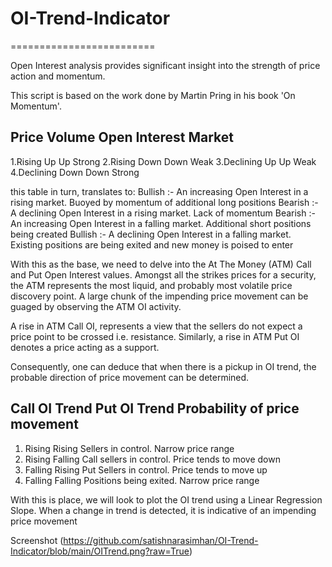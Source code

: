 # OI-Trend-Indicator
=========================

Open Interest analysis provides significant insight into the strength of price action and momentum.

This script is based on the work done by Martin Pring in his book 'On Momentum'.

Price                  Volume                     Open Interest                 Market
-------------------------------------------------------------------------------------------
1.Rising                Up                         Up                           Strong
2.Rising                Down                       Down                         Weak
3.Declining             Up                         Up                           Weak
4.Declining             Down                       Down                         Strong

this table in turn, translates to:
Bullish :- An increasing Open Interest in a rising market. Buoyed by momentum of additional long positions
Bearish :- A declining Open Interest in a rising market. Lack of momentum
Bearish :- An increasing Open Interest in a falling market. Additional short positions being created
Bullish :- A declining Open Interest in a falling market. Existing positions are being exited and new money is poised to enter

With this as the base, we need to delve into the At The Money (ATM) Call and Put Open Interest values. 
Amongst all the strikes prices for a security, the ATM represents the most liquid, and probably most volatile price discovery point. A large chunk of the impending price movement can be guaged by observing the ATM OI activity.

A rise in ATM Call OI, represents a view that the sellers do not expect a price point to be crossed i.e. resistance. Similarly, a rise in ATM Put OI denotes a price acting as a support.

Consequently, one can deduce that when there is a pickup in OI trend, the probable direction of price movement can be determined.

Call OI Trend       Put OI Trend      Probability of price movement
----------------------------------------------------------------------
1. Rising           Rising            Sellers in control. Narrow price range
2. Rising           Falling           Call sellers in control. Price tends to move down
3. Falling          Rising            Put Sellers in control. Price tends to move up
4. Falling          Falling           Positions being exited. Narrow price range

With this is place, we will look to plot the OI trend using a Linear Regression Slope. When a change in trend is detected, it is indicative of an impending price movement

Screenshot (https://github.com/satishnarasimhan/OI-Trend-Indicator/blob/main/OITrend.png?raw=True)

